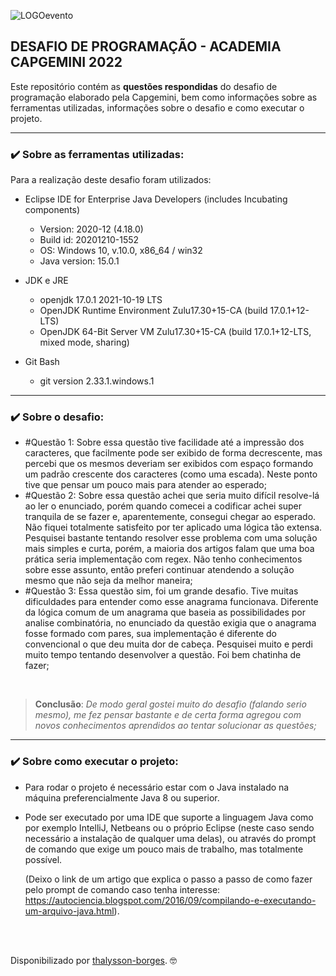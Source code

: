 ![LOGOevento](https://user-images.githubusercontent.com/42422817/154608140-2518e028-ca15-455a-93e9-b2c3339cfc85.png)




## DESAFIO DE PROGRAMAÇÃO - ACADEMIA CAPGEMINI 2022

Este repositório contém as **questões respondidas** do desafio de programação elaborado pela Capgemini, bem como informações sobre as ferramentas utilizadas, informações sobre o desafio e como executar o projeto.



<hr>

### :heavy_check_mark: Sobre as ferramentas utilizadas:

Para a realização deste desafio foram utilizados:

- Eclipse IDE for Enterprise Java Developers (includes Incubating components)
  - Version: 2020-12 (4.18.0)
  - Build id: 20201210-1552
  - OS: Windows 10, v.10.0, x86_64 / win32
  - Java version: 15.0.1

- JDK e JRE
  - openjdk 17.0.1 2021-10-19 LTS
  - OpenJDK Runtime Environment Zulu17.30+15-CA (build 17.0.1+12-LTS)
  - OpenJDK 64-Bit Server VM Zulu17.30+15-CA (build 17.0.1+12-LTS, mixed mode, sharing)

- Git Bash
  - git version 2.33.1.windows.1



<hr>

### :heavy_check_mark: Sobre o desafio:

- #Questão 1: Sobre essa questão tive facilidade até a impressão dos caracteres, que facilmente pode ser exibido de forma decrescente, mas percebi que os mesmos deveriam ser exibidos com espaço formando um padrão crescente dos caracteres (como uma escada). Neste ponto tive que pensar um pouco mais para atender ao esperado;
- #Questão 2: Sobre essa questão achei que seria muito difícil resolve-lá ao ler o enunciado, porém quando comecei a codificar achei super tranquila de se fazer e, aparentemente, consegui chegar ao esperado. Não fiquei totalmente satisfeito por ter aplicado uma lógica tão extensa. Pesquisei bastante tentando resolver esse problema com uma solução mais simples e curta, porém, a maioria dos artigos falam que uma boa prática seria implementação com regex. Não tenho conhecimentos sobre esse assunto, então preferi continuar atendendo a solução mesmo que não seja da melhor maneira;
- #Questão 3: Essa questão sim, foi um grande desafio. Tive muitas dificuldades para entender como esse anagrama funcionava. Diferente da lógica comum de um anagrama que baseia as possibilidades por analise combinatória, no enunciado da questão exigia que o anagrama fosse formado com pares, sua implementação é diferente do convencional o que deu muita dor de cabeça. Pesquisei muito e perdi muito tempo tentando desenvolver a questão. Foi bem chatinha de fazer;

<br>

> **Conclusão**: *De modo geral gostei muito do desafio (falando serio mesmo), me fez pensar bastante e de certa forma agregou com novos conhecimentos aprendidos ao tentar solucionar as questões;*



<hr>

### :heavy_check_mark: Sobre como executar o projeto:

- Para rodar o projeto é necessário estar com o Java instalado na máquina preferencialmente Java 8 ou superior.

- Pode ser executado por uma IDE que suporte a linguagem Java como por exemplo IntelliJ, Netbeans ou o próprio Eclipse (neste caso sendo necessário a instalação de qualquer uma delas), ou através do prompt de comando que exige um pouco mais de trabalho, mas totalmente possível. 

  (Deixo o link de um artigo que explica o passo a passo de como fazer pelo prompt de comando caso tenha interesse: 
  https://autociencia.blogspot.com/2016/09/compilando-e-executando-um-arquivo-java.html).



<br><br>

Disponibilizado por [thalysson-borges](https://www.linkedin.com/in/thalysson-borges/ "thalysson-borges"). :nerd_face:
